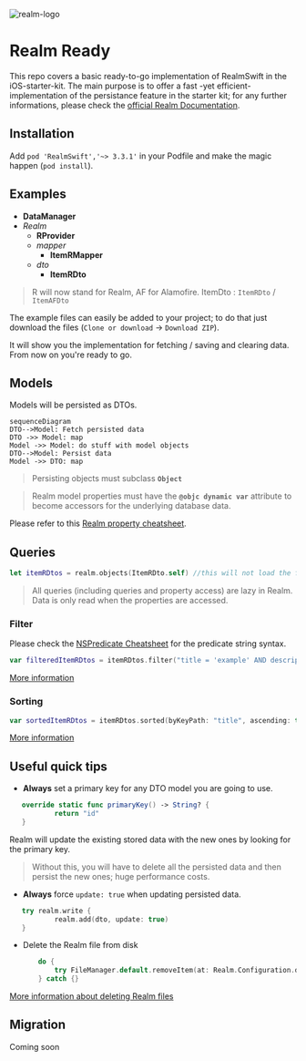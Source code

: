 ﻿![realm-logo](https://github.com/realm/realm-cocoa/raw/master/logo.png)
# Realm Ready

This repo covers a basic ready-to-go implementation of RealmSwift in the iOS-starter-kit.
The main purpose is to offer a fast -yet efficient- implementation of the persistance feature in the starter kit; for any further informations, please check the [official Realm Documentation](https://www.realm.io/docs/swift/latest/).

## Installation

Add `pod 'RealmSwift','~> 3.3.1'` in your Podfile and make the magic happen (`pod install`).

## Examples

- **DataManager**
- *Realm*
	- **RProvider**
	- *mapper*
		- **ItemRMapper**
	- *dto*
		- **ItemRDto**

> R will now stand for Realm, AF for Alamofire.
> ItemDto : `ItemRDto` / `ItemAFDto`

The example files can easily be added to your project; to do that just download the files (`Clone or download` -> `Download ZIP`). 

It will show you the implementation for fetching / saving and clearing data. From now on you're ready to go.

## Models

Models will be persisted as DTOs. 

```mermaid
sequenceDiagram
DTO-->Model: Fetch persisted data
DTO ->> Model: map
Model ->> Model: do stuff with model objects
DTO-->Model: Persist data
Model ->> DTO: map
```

>Persisting objects must subclass **`Object`**

>Realm model properties must have the **`@objc dynamic var`** attribute to become accessors for the underlying database data.

Please refer to this [Realm property cheatsheet](https://www.realm.io/docs/swift/latest/#property-cheatsheet).

## Queries

 ```Swift
let itemRDtos = realm.objects(ItemRDto.self) //this will not load the fetched objects into memory
```
>All queries (including queries and property access) are lazy in Realm. Data is only read when the properties are accessed.

### Filter

Please check the [NSPredicate Cheatsheet](https://academy.realm.io/posts/nspredicate-cheatsheet/) for the predicate string syntax.

 ```Swift
var filteredItemRDtos = itemRDtos.filter("title = 'example' AND description BEGINSWITH 'I'")
```

[More information](https://www.realm.io/docs/swift/latest/#filtering)

### Sorting

 ```Swift
var sortedItemRDtos = itemRDtos.sorted(byKeyPath: "title", ascending: true)
```

[More information](https://www.realm.io/docs/swift/latest/#sorting)


## Useful quick tips

- **Always** set a primary key for any DTO model you are going to use.
 ```Swift
	override static func primaryKey() -> String? {
			return "id"
	}
```
Realm will update the existing stored data with the new ones by looking for the primary key.

> Without this, you will have to delete all the persisted data and then persist the new ones; huge performance costs.

- **Always** force `update: true` when updating persisted data.
 ```Swift
	try realm.write {
			realm.add(dto, update: true)
	}
```


- Delete the Realm file from disk

 ```Swift
		do {
			try FileManager.default.removeItem(at: Realm.Configuration.defaultConfiguration.fileURL!)
		} catch {}
```

[More information about deleting Realm files](https://www.realm.io/docs/swift/latest/#deleting-realm-files)


## Migration

Coming soon
